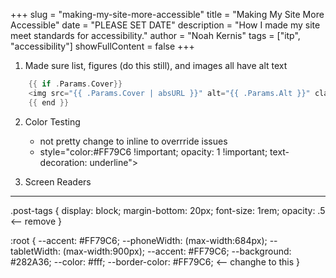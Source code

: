 +++
slug = "making-my-site-more-accessible"
title = "Making My Site More Accessible"
date = "PLEASE SET DATE"
description = "How I made my site meet standards for accessibility."
author = "Noah Kernis"
tags = ["itp", "accessibility"]
showFullContent = false
+++

1. Made sure list, figures (do this still), and images all have alt text
```go
    {{ if .Params.Cover}}
    <img src="{{ .Params.Cover | absURL }}" alt="{{ .Params.Alt }}" class="post-cover" />
	{{ end }}
```
2. Color Testing
	- not pretty change to inline to overrride issues
	- style="color:#FF79C6 !important; opacity: 1 !important; text-decoration: underline">

3. Screen Readers

---

.post-tags {
	display: block;
	margin-bottom: 20px;
	font-size: 1rem;
	opacity: .5 <-- remove
}

:root {
	--accent: #FF79C6;
	--phoneWidth: (max-width:684px);
	--tabletWidth: (max-width:900px);
	--accent: #FF79C6;
	--background: #282A36;
	--color: #fff;
	--border-color: #FF79C6; <-- changhe to this
}